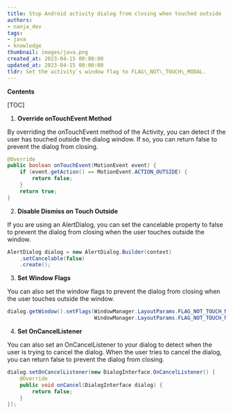 ```yaml
---
title: Stop Android activity dialog from closing when touched outside
authors:
- nanja_dev
tags:
- java
- knowledge
thumbnail: images/java.png
created_at: 2023-04-15 00:00:00
updated_at: 2023-04-15 00:00:00
tldr: Set the activity`s window flag to FLAG\_NOT\_TOUCH\_MODAL.
---
```


**Contents**

[TOC]

1. **Override onTouchEvent Method**

By overriding the onTouchEvent method of the Activity, you can detect if the user has touched outside the dialog window. If so, you can return false to prevent the dialog from closing.

```java
@Override
public boolean onTouchEvent(MotionEvent event) {
    if (event.getAction() == MotionEvent.ACTION_OUTSIDE) {
        return false;
    }
    return true;
}
```

2. **Disable Dismiss on Touch Outside**

If you are using an AlertDialog, you can set the cancelable property to false to prevent the dialog from closing when the user touches outside the window.

```java
AlertDialog dialog = new AlertDialog.Builder(context)
    .setCancelable(false)
    .create();
```

3. **Set Window Flags**

You can also set the window flags to prevent the dialog from closing when the user touches outside the window.

```java
dialog.getWindow().setFlags(WindowManager.LayoutParams.FLAG_NOT_TOUCH_MODAL,
                            WindowManager.LayoutParams.FLAG_NOT_TOUCH_MODAL);
```

4. **Set OnCancelListener**

You can also set an OnCancelListener to your dialog to detect when the user is trying to cancel the dialog. When the user tries to cancel the dialog, you can return false to prevent the dialog from closing.

```java
dialog.setOnCancelListener(new DialogInterface.OnCancelListener() {
    @Override
    public void onCancel(DialogInterface dialog) {
        return false;
    }
});
```
